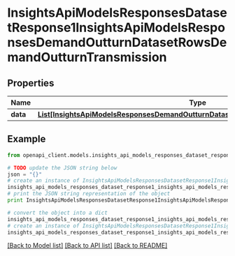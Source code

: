 # InsightsApiModelsResponsesDatasetResponse1InsightsApiModelsResponsesDemandOutturnDatasetRowsDemandOutturnTransmission


## Properties
Name | Type | Description | Notes
------------ | ------------- | ------------- | -------------
**data** | [**List[InsightsApiModelsResponsesDemandOutturnDatasetRowsDemandOutturnTransmission]**](InsightsApiModelsResponsesDemandOutturnDatasetRowsDemandOutturnTransmission.md) |  | [optional] 

## Example

```python
from openapi_client.models.insights_api_models_responses_dataset_response1_insights_api_models_responses_demand_outturn_dataset_rows_demand_outturn_transmission import InsightsApiModelsResponsesDatasetResponse1InsightsApiModelsResponsesDemandOutturnDatasetRowsDemandOutturnTransmission

# TODO update the JSON string below
json = "{}"
# create an instance of InsightsApiModelsResponsesDatasetResponse1InsightsApiModelsResponsesDemandOutturnDatasetRowsDemandOutturnTransmission from a JSON string
insights_api_models_responses_dataset_response1_insights_api_models_responses_demand_outturn_dataset_rows_demand_outturn_transmission_instance = InsightsApiModelsResponsesDatasetResponse1InsightsApiModelsResponsesDemandOutturnDatasetRowsDemandOutturnTransmission.from_json(json)
# print the JSON string representation of the object
print InsightsApiModelsResponsesDatasetResponse1InsightsApiModelsResponsesDemandOutturnDatasetRowsDemandOutturnTransmission.to_json()

# convert the object into a dict
insights_api_models_responses_dataset_response1_insights_api_models_responses_demand_outturn_dataset_rows_demand_outturn_transmission_dict = insights_api_models_responses_dataset_response1_insights_api_models_responses_demand_outturn_dataset_rows_demand_outturn_transmission_instance.to_dict()
# create an instance of InsightsApiModelsResponsesDatasetResponse1InsightsApiModelsResponsesDemandOutturnDatasetRowsDemandOutturnTransmission from a dict
insights_api_models_responses_dataset_response1_insights_api_models_responses_demand_outturn_dataset_rows_demand_outturn_transmission_form_dict = insights_api_models_responses_dataset_response1_insights_api_models_responses_demand_outturn_dataset_rows_demand_outturn_transmission.from_dict(insights_api_models_responses_dataset_response1_insights_api_models_responses_demand_outturn_dataset_rows_demand_outturn_transmission_dict)
```
[[Back to Model list]](../README.md#documentation-for-models) [[Back to API list]](../README.md#documentation-for-api-endpoints) [[Back to README]](../README.md)


